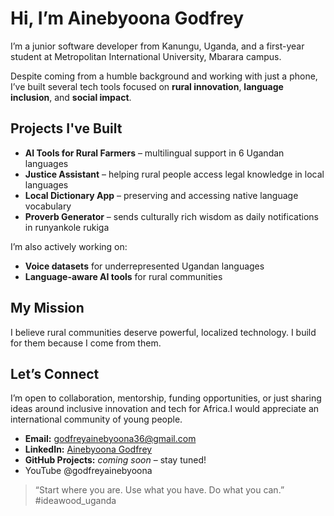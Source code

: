 # Hi, I’m Ainebyoona Godfrey

I’m a junior software developer from Kanungu, Uganda, and a first-year student at Metropolitan International University, Mbarara campus.

Despite coming from a humble background and working with just a phone, I’ve built several tech tools focused on **rural innovation**, **language inclusion**, and **social impact**.

## Projects I've Built
- **AI Tools for Rural Farmers** – multilingual support in 6 Ugandan languages  
- **Justice Assistant** – helping rural people access legal knowledge in local languages 
- **Local Dictionary App** – preserving and accessing native language vocabulary  
- **Proverb Generator** – sends culturally rich wisdom as daily notifications in runyankole rukiga 

I’m also actively working on:
- **Voice datasets** for underrepresented Ugandan languages  
- **Language-aware AI tools** for rural communities  
  
## My Mission
I believe rural communities deserve powerful, localized technology. I build for them because I come from them.

## Let’s Connect
I’m open to collaboration, mentorship, funding opportunities, or just sharing ideas around inclusive innovation and tech for Africa.I would appreciate an international community of young people.

- **Email:** godfreyainebyoona36@gmail.com  
- **LinkedIn:** [Ainebyoona Godfrey](https://www.linkedin.com/in/ainebyoona-godfrey)  
- **GitHub Projects:** *coming soon* – stay tuned!
- YouTube @godfreyainebyoona

> “Start where you are. Use what you have. Do what you can.” #ideawood_uganda
